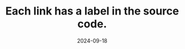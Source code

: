 ---
N: '131'
Rubrique: Liens
title: Each link has a label in the source code. 
abstract: 
categories: ["Links"]
agrege: O4131-E039
opquast: '4 131'
indiceebook: '39'
description: "Rule n° 039"
before: "038"
weight: "039"
after: "040"
actif: '1'
layout: rules
date: 2024-09-18
tags: ["", ""]
objectif: ["", ""]
Meo: [""]
Controle: [""
]
epubcheck: 
ace: 
Source: ["Opquast"]
Referentiel: [""]
Steps: ["", ""]
---